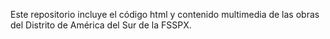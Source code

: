 Este repositorio incluye el código html y contenido multimedia de las obras del Distrito de América del Sur de la FSSPX.
